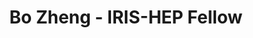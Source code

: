 ---
permalink: /fellows/BoZheng.html
layout: fellow
pagetype: fellow
active: false
title: Bo Zheng - IRIS-HEP Fellow
fellow-name: Bo Zheng
project_title: pyhf Hardware Acceleration Benchmarking with GPUs and TPUs
focus-area: as
dates:
  start: 2020-06-01
  end: 2020-08-31
photo: /assets/images/team/Bo-Zheng.jpg
institution: Rice University
e-mail: bz30@rice.edu
mentors:
- matthewfeickert
- Lukas Heinrich (CERN, pyhf dev team)
- Giordon Stark (UCSC, pyhf dev team)
project_goal: >
  Write a hardware acceleration benchmarking suite for the GPU enabled backends (TensorFlow,
  PyTorch, and JAX) in Python (pyhf Issues 301, 348).
  Write comparison plot generation code in Python for the performance of the GPU enabled
  backends against each other and the CPU backends.
  Thoroughly document the performance benchmarking in the form of a case study.
  Evaluate the hardware acceleration test suite using Google TPUs.
  Profile the pyhf codebase to determine where the hardware acceleration is making
  the largest difference.
proposal: /assets/pdf/Fellow-BoZheng-Proposal.pdf
presentations:
- title: pyhf Hardware Acceleration Benchmarking with CPUs and GPUs
  date: 2020-08-31
  url: https://indico.cern.ch/event/946427/contributions/3976985/attachments/2094041/3519207/IRIS-HEP_presentation.pdf
  meeting: IRIS-HEP Topical Meetings
  meetingurl: https://indico.cern.ch/event/946427/
  recordingurl: https://www.youtube.com/watch?v=yjlzO5oXb1w&t=0s
  focus-area: as
current_status: >
  <strong>December 2021</strong> - Software Engineer at Electronic Arts (EA)
github-username: coolalexzb

linkedin-profile: https://www.linkedin.com/in/bo-zheng-1511a017b
---